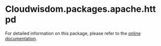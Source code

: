 # Cloudwisdom.packages.apache.httpd

For detailed information on this package, please refer to the [online documentation](https://docs.virtana.com/en/apache-httpd.html).

